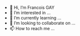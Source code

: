 - 👋 Hi, I’m Francois GAY
- 👀 I’m interested in ...
- 🌱 I’m currently learning ...
- 💞️ I’m looking to collaborate on ...
- 📫 How to reach me ...

<!---
fgay-perso/fgay-perso is a ✨ special ✨ repository because its `README.md` (this file) appears on your GitHub profile.
You can click the Preview link to take a look at your changes.
--->
